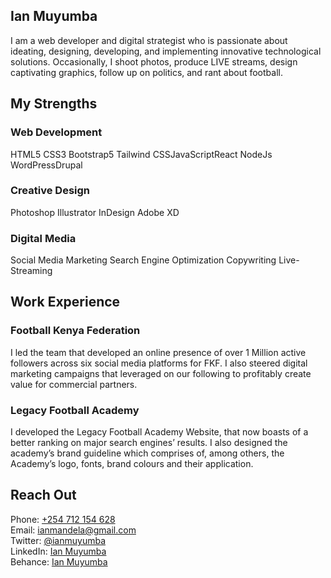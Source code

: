 <h2>Ian Muyumba</h2>
<p>I am a web developer and digital strategist who is passionate about ideating, designing, developing, and implementing innovative technological solutions. Occasionally, I shoot photos, produce LIVE streams, design captivating graphics, follow up on politics, and rant about football.</p>

<h2>My Strengths</h2>

<h3>Web Development</h3>

<span>HTML5</span> <span>CSS3</span> <span>Bootstrap5</span> <span>Tailwind CSS</span><span>JavaScript</span><span>React</span> <span>NodeJs</span> 
<span>WordPress</span><span>Drupal</span>

<h3>Creative Design</h3>
                  
<span>Photoshop</span> <span>Illustrator</span> <span>InDesign</span> <span>Adobe XD</span>
    
<h3>Digital Media</h3>
<span>Social Media Marketing</span> <span>Search Engine Optimization</span> <span>Copywriting</span> <span>Live-Streaming</span>

<h2>Work Experience</h2>
<h3>Football Kenya Federation</h3>
<p>I led the team that developed an online presence of over 1 Million active followers across six social media platforms for FKF. I also steered digital marketing campaigns that leveraged on our following to profitably create value for commercial partners.</p>
<h3>Legacy Football Academy</h3>
<p>I developed the Legacy Football Academy Website, that now boasts of a better ranking on major search engines’ results. I also designed the academy’s brand guideline which comprises of, among others, the Academy’s logo, fonts, brand colours and their application.</p>

<h2>Reach Out</h2>
Phone: <a href="tel:+254712154628">+254 712 154 628</a><br>
Email: <a href="mailto:ianmandela@gmail.com">ianmandela@gmail.com</a><br>
Twitter: <a href="https://twitter.com/ianmuyumba">@ianmuyumba</a><br>
LinkedIn: <a href="https://www.linkedin.com/in/ian-muyumba/">Ian Muyumba</a><br>
Behance: <a href="https://www.behance.net/ianmuyumba">Ian Muyumba</a>
